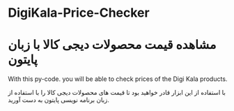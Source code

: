 # DigiKala-Price-Checker
# مشاهده قیمت محصولات دیجی کالا با  زبان پایتون
With this py-code. you will be able to check prices of the Digi Kala products.

با استفاده از این ابزار قادر خواهید بود تا قیمت های محصولات دیجی کالا را با استفاده از زبان برنامه نویسی پایتون به دست آورید.
